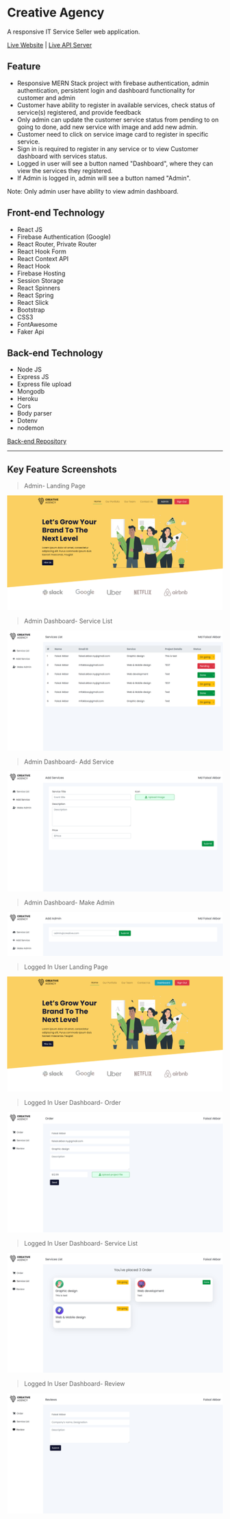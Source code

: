 # Creative Agency

A responsive IT Service Seller web application.

[Live Website](https://creative-agency-ea3df.firebaseapp.com/) | [Live API Server](https://creative-agency-react.herokuapp.com)

## Feature

- Responsive MERN Stack project with firebase authentication, admin authentication, persistent login and dashboard functionality for customer and admin
- Customer have ability to register in available services, check status of service(s) registered, and provide feedback
- Only admin can update the customer service status from pending to on going to done, add new service with image and add new admin.
- Customer need to click on service image card to register in specific service.
- Sign in is required to register in any service or to view Customer dashboard with services status.
- Logged in user will see a button named "Dashboard", where they can view the services they registered.
- If Admin is logged in, admin will see a button named "Admin".

Note: Only admin user have ability to view admin dashboard.

## Front-end Technology

- React JS
- Firebase Authentication (Google)
- React Router, Private Router
- React Hook Form
- React Context API
- React Hook
- Firebase Hosting
- Session Storage
- React Spinners
- React Spring
- React Slick
- Bootstrap
- CSS3
- FontAwesome
- Faker Api

## Back-end Technology

- Node JS
- Express JS
- Express file upload
- Mongodb
- Heroku
- Cors
- Body parser
- Dotenv
- nodemon

[Back-end Repository](https://github.com/faisalcep/creative-agency-server)

---

## Key Feature Screenshots

> Admin- Landing Page

[![Admin Login](screenshots/admin-front-page.png)](#)

> Admin Dashboard- Service List

[![Admin Dashboard](screenshots/admin-service-list.png)](#)

> Admin Dashboard- Add Service

[![Admin Dashboard](screenshots/admin-add-service.png)](#)

> Admin Dashboard- Make Admin

[![Admin Dashboard](screenshots/admin-make-admin.png)](#)

> Logged In User Landing Page

[![Landing Page](screenshots/front-page.png)](#)

> Logged In User Dashboard- Order

[![User Dashboard](screenshots/order-place.png)](#)

> Logged In User Dashboard- Service List

[![User Dashboard](screenshots/service-list.png)](#)

> Logged In User Dashboard- Review

[![User Dashboard](screenshots/review.png)](#)
